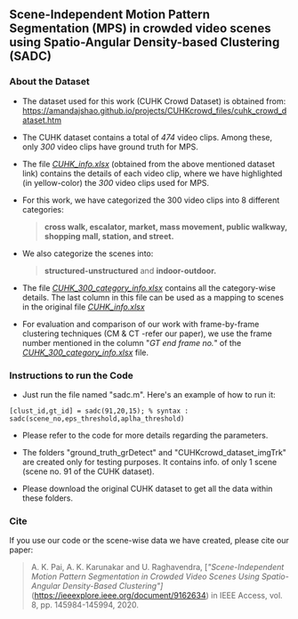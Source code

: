 ## Scene-Independent Motion Pattern Segmentation (MPS) in crowded video scenes using Spatio-Angular Density-based Clustering (SADC)

### About the Dataset 
- The dataset used for this work (CUHK Crowd Dataset)  is obtained from:
https://amandajshao.github.io/projects/CUHKcrowd_files/cuhk_crowd_dataset.htm

- The CUHK dataset contains a total of *474* video clips. Among these, only *300* video clips have ground truth for MPS.

- The file *[CUHK_info.xlsx](/CUHK_info.xlsx)* (obtained from the above mentioned dataset link) contains the details of each video clip, where we have highlighted (in yellow-color) the *300* video clips used for MPS.

- For this work, we have categorized the 300 video clips into 8 different categories:  
  >**cross walk, escalator,  market, mass movement, public walkway, shopping mall, station, and street.**  

- We also categorize the scenes into:  
  >**structured-unstructured** and **indoor-outdoor.**  

- The file *[CUHK_300_category_info.xlsx](/CUHK_300_category_info.xlsx)* contains all the category-wise details. The last column in this file can be used as a mapping to scenes in the original file *[CUHK_info.xlsx](/CUHK_info.xlsx)*

- For evaluation and comparison of our work with frame-by-frame clustering techniques (CM & CT -refer our paper), we use the frame number mentioned in the column "*GT end frame no.*" of the *[CUHK_300_category_info.xlsx](/CUHK_300_category_info.xlsx)* file. 

### Instructions to run the Code

- Just run the file named "sadc.m". Here's an example of how to run it:
```
[clust_id,gt_id] = sadc(91,20,15); % syntax : sadc(scene_no,eps_threshold,aplha_threshold)
```

- Please refer to the code for more details regarding the parameters.

- The folders "ground_truth_grDetect" and "CUHKcrowd_dataset_imgTrk" are created only for testing purposes. It contains info. of only 1 scene (scene no. 91 of the CUHK dataset).

- Please download the original CUHK dataset to get all the data within these folders.


### Cite
If you use our code or the scene-wise data we have created, please cite our paper:  
>A. K. Pai, A. K. Karunakar and U. Raghavendra, [*"Scene-Independent Motion Pattern Segmentation in Crowded Video Scenes Using Spatio-Angular Density-Based Clustering"]*(https://ieeexplore.ieee.org/document/9162634) in IEEE Access, vol. 8, pp. 145984-145994, 2020.
